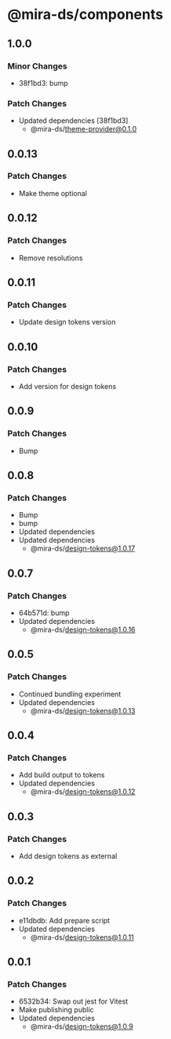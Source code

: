 # @mira-ds/components

## 1.0.0

### Minor Changes

- 38f1bd3: bump

### Patch Changes

- Updated dependencies [38f1bd3]
  - @mira-ds/theme-provider@0.1.0

## 0.0.13

### Patch Changes

- Make theme optional

## 0.0.12

### Patch Changes

- Remove resolutions

## 0.0.11

### Patch Changes

- Update design tokens version

## 0.0.10

### Patch Changes

- Add version for design tokens

## 0.0.9

### Patch Changes

- Bump

## 0.0.8

### Patch Changes

- Bump
- bump
- Updated dependencies
- Updated dependencies
  - @mira-ds/design-tokens@1.0.17

## 0.0.7

### Patch Changes

- 64b571d: bump
- Updated dependencies
  - @mira-ds/design-tokens@1.0.16

## 0.0.5

### Patch Changes

- Continued bundling experiment
- Updated dependencies
  - @mira-ds/design-tokens@1.0.13

## 0.0.4

### Patch Changes

- Add build output to tokens
- Updated dependencies
  - @mira-ds/design-tokens@1.0.12

## 0.0.3

### Patch Changes

- Add design tokens as external

## 0.0.2

### Patch Changes

- e11dbdb: Add prepare script
- Updated dependencies
  - @mira-ds/design-tokens@1.0.11

## 0.0.1

### Patch Changes

- 6532b34: Swap out jest for Vitest
- Make publishing public
- Updated dependencies
  - @mira-ds/design-tokens@1.0.9
